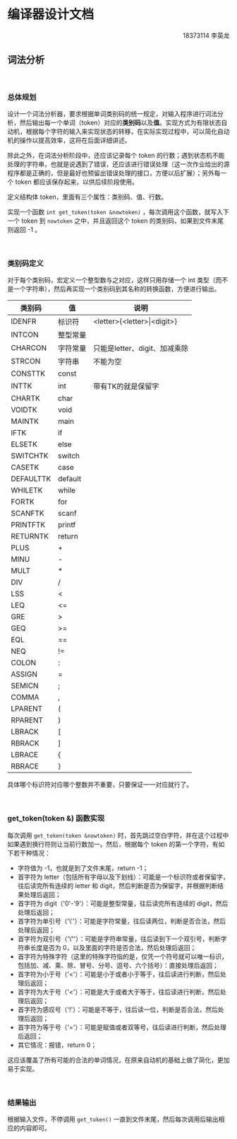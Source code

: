 # 编译器设计文档

<p align="right">18373114 李英龙</p>





## 词法分析

<br>

### 总体规划

设计一个词法分析器，要求根据单词类别码的统一规定，对输入程序进行词法分析，然后输出每一个单词（token）对应的**类别码**以及**值**。实现方式为有限状态自动机，根据每个字符的输入来实现状态的转移，在实际实现过程中，可以简化自动机的操作以提高效率，这将在后面详细讲述。

除此之外，在词法分析阶段中，还应该记录每个 token 的行数；遇到状态机不能处理的字符串，也就是说遇到了错误，还应该进行错误处理（这一次作业给出的源程序都是正确的，但是最好也预留出错误处理的接口，方便以后扩展）；另外每一个 token 都应该保存起来，以供后续阶段使用。

定义结构体 token，里面有三个属性：类别码、值、行数。

实现一个函数 `int get_token(token &nowtoken)` ，每次调用这个函数，就写入下一个 token 到 `nowtoken` 之中，并且返回这个 token 的类别码，如果到文件末尾则返回 -1 。

<br>

### 类别码定义

对于每个类别码，宏定义一个整型数与之对应，这样只用存储一个 int 类型（而不是一个字符串），然后再实现一个类别码到其名称的转换函数，方便进行输出。

| 类别码    | 值       | 说明                           |
| --------- | -------- | ------------------------------ |
| IDENFR    | 标识符   | \<letter>{\<letter>\|\<digit>} |
| INTCON    | 整型常量 |                                |
| CHARCON   | 字符常量 | 只能是letter、digit、加减乘除  |
| STRCON    | 字符串   | 不能为空                       |
| CONSTTK   | const    |                                |
| INTTK     | int      | 带有TK的就是保留字             |
| CHARTK    | char     |                                |
| VOIDTK    | void     |                                |
| MAINTK    | main     |                                |
| IFTK      | if       |                                |
| ELSETK    | else     |                                |
| SWITCHTK  | switch   |                                |
| CASETK    | case     |                                |
| DEFAULTTK | default  |                                |
| WHILETK   | while    |                                |
| FORTK     | for      |                                |
| SCANFTK   | scanf    |                                |
| PRINTFTK  | printf   |                                |
| RETURNTK  | return   |                                |
| PLUS      | +        |                                |
| MINU      | -        |                                |
| MULT      | *        |                                |
| DIV       | /        |                                |
| LSS       | <        |                                |
| LEQ       | <=       |                                |
| GRE       | >        |                                |
| GEQ       | \>=      |                                |
| EQL       | ==       |                                |
| NEQ       | !=       |                                |
| COLON     | :        |                                |
| ASSIGN    | =        |                                |
| SEMICN    | ;        |                                |
| COMMA     | ,        |                                |
| LPARENT   | (        |                                |
| RPARENT   | )        |                                |
| LBRACK    | [        |                                |
| RBRACK    | ]        |                                |
| LBRACE    | {        |                                |
| RBRACE    | }        |                                |

具体哪个标识符对应哪个整数并不重要，只要保证一一对应就行了。

<br>

### get_token(token &) 函数实现

每次调用 `get_token(token &nowtoken)` 时，首先跳过空白字符，并在这个过程中如果遇到换行符则让当前行数加一。然后，根据每个 token 的第一个字符，有如下若干种情况：

- 字符值为 -1，也就是到了文件末尾，return -1；
- 首字符为 letter（包括所有字母以及下划线）：可能是一个标识符或者保留字，往后读完所有连续的 letter 和 digit，然后判断是否为保留字，并根据判断结果处理后返回；
- 首字符为 digit（'0'-'9'）：可能是整型常量，往后读完所有连续的 digit，然后处理后返回；
- 首字符为单引号（'\\''）：可能是字符常量，往后读两位，判断是否合法，然后处理后返回；
- 首字符为双引号（'\\"'）：可能是字符串常量，往后读到下一个双引号，判断字符串长度是否为 0，以及里面的字符是否合法，然后处理后返回；
- 首字符为特殊字符（这里的特殊字符指的是，仅凭一个符号就可以唯一标识，包括加、减、乘、除、冒号、分号、逗号、六个括号）：直接处理后返回；
- 首字符为小于号（'<'）：可能是小于或者小于等于，往后读进行判断，然后处理后返回；
- 首字符为大于号（'<'）：可能是大于或者大于等于，往后读进行判断，然后处理后返回；
- 首字符为感叹号（'!'）：可能是不等于，往后读一位，判断是否合法，然后处理后返回；
- 首字符为等于号（'='）：可能是赋值或者双等号，往后读进行判断，然后处理后返回；
- 其它情况：报错，return 0；

这应该覆盖了所有可能的合法的单词情况，在原来自动机的基础上做了简化，更加易于实现。

<br>

### 结果输出

根据输入文件，不停调用 `get_token()` 一直到文件末尾，然后每次调用后输出相应的内容即可。